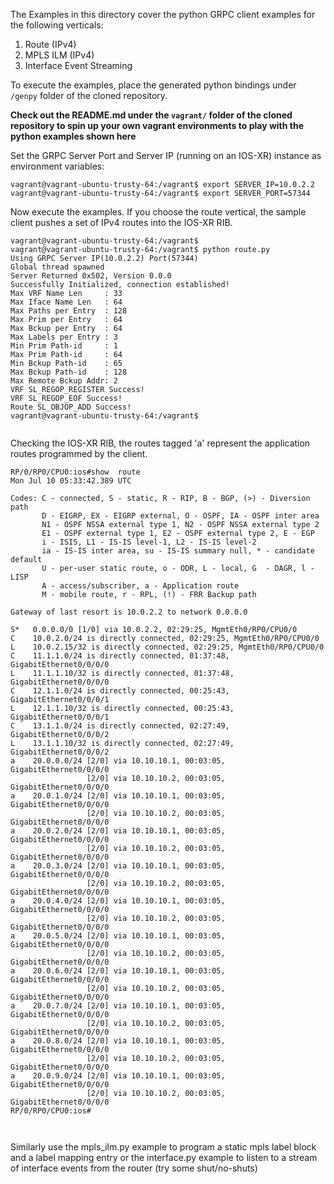 The Examples in this directory cover the python GRPC client examples for the following verticals:

1)  Route (IPv4)
2)  MPLS ILM  (IPv4)
3)  Interface Event Streaming

To execute the examples, place the generated python bindings under `/genpy` folder of the cloned repository.  
  
**Check out the README.md under the `vagrant/` folder of the cloned repository to spin up your own vagrant environments to play with the python examples shown here**

Set the GRPC Server Port and Server IP (running on an IOS-XR) instance as environment variables:

```
vagrant@vagrant-ubuntu-trusty-64:/vagrant$ export SERVER_IP=10.0.2.2
vagrant@vagrant-ubuntu-trusty-64:/vagrant$ export SERVER_PORT=57344

```

Now execute the examples. If you choose the route vertical, the sample client pushes a set of IPv4 routes into the IOS-XR RIB.

```
vagrant@vagrant-ubuntu-trusty-64:/vagrant$ 
vagrant@vagrant-ubuntu-trusty-64:/vagrant$ python route.py 
Using GRPC Server IP(10.0.2.2) Port(57344)
Global thread spawned
Server Returned 0x502, Version 0.0.0
Successfully Initialized, connection established!
Max VRF Name Len     : 33
Max Iface Name Len   : 64
Max Paths per Entry  : 128
Max Prim per Entry   : 64
Max Bckup per Entry  : 64
Max Labels per Entry : 3
Min Prim Path-id     : 1
Max Prim Path-id     : 64
Min Bckup Path-id    : 65
Max Bckup Path-id    : 128
Max Remote Bckup Addr: 2
VRF SL_REGOP_REGISTER Success!
VRF SL_REGOP_EOF Success!
Route SL_OBJOP_ADD Success!
vagrant@vagrant-ubuntu-trusty-64:/vagrant$ 


```

Checking the IOS-XR RIB, the routes tagged 'a' represent the application routes programmed by the client.

```
RP/0/RP0/CPU0:ios#show  route
Mon Jul 10 05:33:42.389 UTC

Codes: C - connected, S - static, R - RIP, B - BGP, (>) - Diversion path
       D - EIGRP, EX - EIGRP external, O - OSPF, IA - OSPF inter area
       N1 - OSPF NSSA external type 1, N2 - OSPF NSSA external type 2
       E1 - OSPF external type 1, E2 - OSPF external type 2, E - EGP
       i - ISIS, L1 - IS-IS level-1, L2 - IS-IS level-2
       ia - IS-IS inter area, su - IS-IS summary null, * - candidate default
       U - per-user static route, o - ODR, L - local, G  - DAGR, l - LISP
       A - access/subscriber, a - Application route
       M - mobile route, r - RPL, (!) - FRR Backup path

Gateway of last resort is 10.0.2.2 to network 0.0.0.0

S*   0.0.0.0/0 [1/0] via 10.0.2.2, 02:29:25, MgmtEth0/RP0/CPU0/0
C    10.0.2.0/24 is directly connected, 02:29:25, MgmtEth0/RP0/CPU0/0
L    10.0.2.15/32 is directly connected, 02:29:25, MgmtEth0/RP0/CPU0/0
C    11.1.1.0/24 is directly connected, 01:37:48, GigabitEthernet0/0/0/0
L    11.1.1.10/32 is directly connected, 01:37:48, GigabitEthernet0/0/0/0
C    12.1.1.0/24 is directly connected, 00:25:43, GigabitEthernet0/0/0/1
L    12.1.1.10/32 is directly connected, 00:25:43, GigabitEthernet0/0/0/1
C    13.1.1.0/24 is directly connected, 02:27:49, GigabitEthernet0/0/0/2
L    13.1.1.10/32 is directly connected, 02:27:49, GigabitEthernet0/0/0/2
a    20.0.0.0/24 [2/0] via 10.10.10.1, 00:03:05, GigabitEthernet0/0/0/0
                 [2/0] via 10.10.10.2, 00:03:05, GigabitEthernet0/0/0/0
a    20.0.1.0/24 [2/0] via 10.10.10.1, 00:03:05, GigabitEthernet0/0/0/0
                 [2/0] via 10.10.10.2, 00:03:05, GigabitEthernet0/0/0/0
a    20.0.2.0/24 [2/0] via 10.10.10.1, 00:03:05, GigabitEthernet0/0/0/0
                 [2/0] via 10.10.10.2, 00:03:05, GigabitEthernet0/0/0/0
a    20.0.3.0/24 [2/0] via 10.10.10.1, 00:03:05, GigabitEthernet0/0/0/0
                 [2/0] via 10.10.10.2, 00:03:05, GigabitEthernet0/0/0/0
a    20.0.4.0/24 [2/0] via 10.10.10.1, 00:03:05, GigabitEthernet0/0/0/0
                 [2/0] via 10.10.10.2, 00:03:05, GigabitEthernet0/0/0/0
a    20.0.5.0/24 [2/0] via 10.10.10.1, 00:03:05, GigabitEthernet0/0/0/0
                 [2/0] via 10.10.10.2, 00:03:05, GigabitEthernet0/0/0/0
a    20.0.6.0/24 [2/0] via 10.10.10.1, 00:03:05, GigabitEthernet0/0/0/0
                 [2/0] via 10.10.10.2, 00:03:05, GigabitEthernet0/0/0/0
a    20.0.7.0/24 [2/0] via 10.10.10.1, 00:03:05, GigabitEthernet0/0/0/0
                 [2/0] via 10.10.10.2, 00:03:05, GigabitEthernet0/0/0/0
a    20.0.8.0/24 [2/0] via 10.10.10.1, 00:03:05, GigabitEthernet0/0/0/0
                 [2/0] via 10.10.10.2, 00:03:05, GigabitEthernet0/0/0/0
a    20.0.9.0/24 [2/0] via 10.10.10.1, 00:03:05, GigabitEthernet0/0/0/0
                 [2/0] via 10.10.10.2, 00:03:05, GigabitEthernet0/0/0/0
RP/0/RP0/CPU0:ios#



```

Similarly use the mpls_ilm.py example to program a static mpls label block and a label mapping entry or the interface.py example to listen to a stream of interface events from the router (try some shut/no-shuts)


